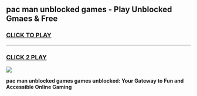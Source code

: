 
## pac man unblocked games - Play Unblocked Gmaes & Free
<h3>
<a href="https://news.freeplayer.one?title=pac_man_unblocked_games&ref=23F">CLICK TO PLAY</a></h3>
<hr>

<h3>
<a href="https://news.freeplayer.one?title=pac_man_unblocked_games&ref=23F">CLICK 2 PLAY</a>
  
</h3>

<a href="https://news.freeplayer.one?title=pac_man_unblocked_games&ref=23F/"><img src="https://clearcache.store/games.png"></a>


**pac man unblocked games games unblocked: Your Gateway to Fun and Accessible Online Gaming**

